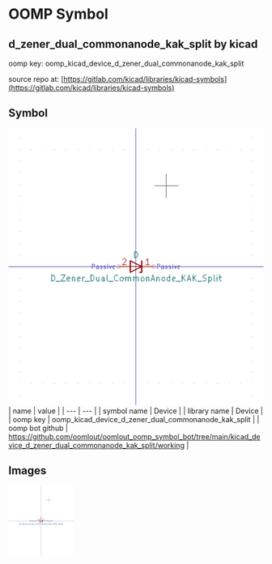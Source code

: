 # OOMP Symbol  
## d_zener_dual_commonanode_kak_split  by kicad  
  
oomp key: oomp_kicad_device_d_zener_dual_commonanode_kak_split  
  
source repo at: [https://gitlab.com/kicad/libraries/kicad-symbols](https://gitlab.com/kicad/libraries/kicad-symbols)  
## Symbol  
  
[![working.png](working_600.png)](working.png)  
| name | value | 
| --- | --- | 
| symbol name | Device | 
| library name | Device | 
| oomp key | oomp_kicad_device_d_zener_dual_commonanode_kak_split | 
| oomp bot github | https://github.com/oomlout/oomlout_oomp_symbol_bot/tree/main/kicad_device_d_zener_dual_commonanode_kak_split/working | 
## Images  
  
[![working.png](working_140.png)](working.png)  

